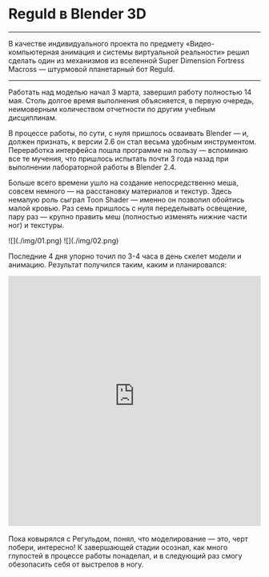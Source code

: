 # Reguld в Blender 3D

* * *
В качестве индивидуального проекта по предмету «Видео-компьютерная анимация и системы виртуальной реальности» решил сделать один из механизмов из вселенной Super Dimension Fortress Macross — штурмовой планетарный бот Reguld.
* * *

Работать над моделью начал 3 марта, завершил работу полностью 14 мая. Столь долгое время выполнения объясняется, в первую очередь, неимоверным количеством отчетности по другим учебным дисциплинам.

В процессе работы, по сути, с нуля пришлось осваивать Blender — и, должен признать, к версии 2.6 он стал весьма удобным инструментом. Переработка интерфейса пошла программе на пользу — вспоминаю все те мучения, что пришлось испытать почти 3 года назад при выполнении лабораторной работы в Blender 2.4.

Больше всего времени ушло на создание непосредственно меша, совсем немного — на расстановку материалов и текстур. Здесь немалую роль сыграл Toon Shader ­— именно он позволил обойтись малой кровью. Раз семь пришлось с нуля переделывать освещение, пару раз — крупно править меш (полностью изменять нижние части ног) и текстуры.

<span class="gallery-1">
![](./img/01.png)
</span>

<span class="gallery-1">
![](./img/02.png)
</span>

Последние 4 дня упорно точил по 3-4 часа в день скелет модели и анимацию. Результат получился таким, каким и планировался:

<iframe width="100%" height="500" src="https://www.youtube-nocookie.com/embed/xYtX69y-MLM" frameborder="0" allow="autoplay; encrypted-media" allowfullscreen></iframe>

Пока ковырялся с Регульдом, понял, что моделирование — это, черт побери, интересно! К завершающей стадии осознал, как много глупостей в процессе работы понаделал, и в следующий раз смогу обезопасить себя от выстрелов в ногу.